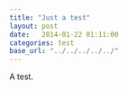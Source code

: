 ```yaml
---
title: "Just a test"
layout: post
date:   2014-01-22 01:11:00
categories: test
base_url: "../../../../../"
---
```


A test.
